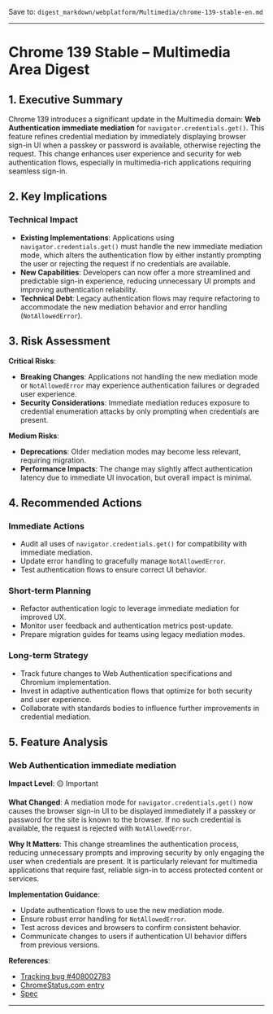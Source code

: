 Save to: `digest_markdown/webplatform/Multimedia/chrome-139-stable-en.md`

---

# Chrome 139 Stable – Multimedia Area Digest

## 1. Executive Summary

Chrome 139 introduces a significant update in the Multimedia domain: **Web Authentication immediate mediation** for `navigator.credentials.get()`. This feature refines credential mediation by immediately displaying browser sign-in UI when a passkey or password is available, otherwise rejecting the request. This change enhances user experience and security for web authentication flows, especially in multimedia-rich applications requiring seamless sign-in.

## 2. Key Implications

### Technical Impact

- **Existing Implementations**: Applications using `navigator.credentials.get()` must handle the new immediate mediation mode, which alters the authentication flow by either instantly prompting the user or rejecting the request if no credentials are available.
- **New Capabilities**: Developers can now offer a more streamlined and predictable sign-in experience, reducing unnecessary UI prompts and improving authentication reliability.
- **Technical Debt**: Legacy authentication flows may require refactoring to accommodate the new mediation behavior and error handling (`NotAllowedError`).

## 3. Risk Assessment

**Critical Risks**:
- **Breaking Changes**: Applications not handling the new mediation mode or `NotAllowedError` may experience authentication failures or degraded user experience.
- **Security Considerations**: Immediate mediation reduces exposure to credential enumeration attacks by only prompting when credentials are present.

**Medium Risks**:
- **Deprecations**: Older mediation modes may become less relevant, requiring migration.
- **Performance Impacts**: The change may slightly affect authentication latency due to immediate UI invocation, but overall impact is minimal.

## 4. Recommended Actions

### Immediate Actions

- Audit all uses of `navigator.credentials.get()` for compatibility with immediate mediation.
- Update error handling to gracefully manage `NotAllowedError`.
- Test authentication flows to ensure correct UI behavior.

### Short-term Planning

- Refactor authentication logic to leverage immediate mediation for improved UX.
- Monitor user feedback and authentication metrics post-update.
- Prepare migration guides for teams using legacy mediation modes.

### Long-term Strategy

- Track future changes to Web Authentication specifications and Chromium implementation.
- Invest in adaptive authentication flows that optimize for both security and user experience.
- Collaborate with standards bodies to influence further improvements in credential mediation.

## 5. Feature Analysis

### Web Authentication immediate mediation

**Impact Level**: 🟡 Important

**What Changed**:
A mediation mode for `navigator.credentials.get()` now causes the browser sign-in UI to be displayed immediately if a passkey or password for the site is known to the browser. If no such credential is available, the request is rejected with `NotAllowedError`.

**Why It Matters**:
This change streamlines the authentication process, reducing unnecessary prompts and improving security by only engaging the user when credentials are present. It is particularly relevant for multimedia applications that require fast, reliable sign-in to access protected content or services.

**Implementation Guidance**:
- Update authentication flows to use the new mediation mode.
- Ensure robust error handling for `NotAllowedError`.
- Test across devices and browsers to confirm consistent behavior.
- Communicate changes to users if authentication UI behavior differs from previous versions.

**References**:
- [Tracking bug #408002783](https://issues.chromium.org/issues/408002783)
- [ChromeStatus.com entry](https://chromestatus.com/feature/5164322780872704)
- [Spec](https://github.com/w3c/webauthn/pull/2291)

---